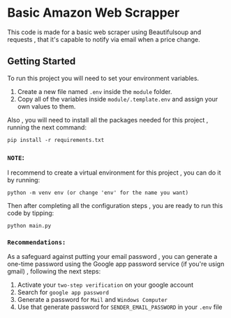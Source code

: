 # Basic Amazon Web Scrapper

This code is made for a basic web scraper using Beautifulsoup and requests , that it's capable to notify via email when a price change.

## Getting Started

To run this project you will need to set your environment variables.

1. Create a new file named `.env` inside the `module` folder.
2. Copy all of the variables inside `module/.template.env` and assign your own values to them.

Also , you will need to install all the packages needed for this project , running the next command:

```
pip install -r requirements.txt
```

### `NOTE`: 

I recommend to create a virtual environment for this project , you can do it by running:
```
python -m venv env (or change 'env' for the name you want)
```

Then after completing all the configuration steps , you are ready to run this code by tipping:
```
python main.py
```


### `Recommendations:`

As a safeguard against putting your email password , you can generate a one-time password using the Google app password service (if you're usign gmail) , following the next steps:

1. Activate your `two-step verification` on your google account
2. Search for `google app password`
3. Generate a password for `Mail` and `Windows Computer`
4. Use that generate password for `SENDER_EMAIL_PASSWORD` in your `.env` file





